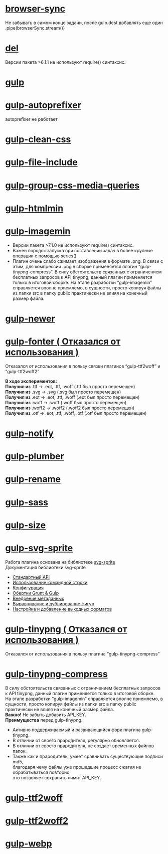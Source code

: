 # [browser-sync][def]
Не забывать в самом конце задачи, после gulp.dest добавлять еще один .pipe(browserSync.stream())
# [del][def2]
Версии пакета >6.1.1 не используют require() синтаксис.
# [gulp][def3]
# [gulp-autoprefixer][def4]
autoprefixer не работает
# [gulp-clean-css][def5]
# [gulp-file-include][def6]
# [gulp-group-css-media-queries][def31]
# [gulp-htmlmin][def22]
# [gulp-imagemin][def15]
- Версии пакета >7.1.0 не используют require() синтаксис.<br>
- Важен порядок запуска при составлении задач в более крупные операции с помощью series()<br>
- Плагин очень слабо сжимает изображения в формате .png. В связи с этим, для компрессии .png в сборке применяется плагин “gulp-tinypng-compress”. В силу обстоятельств связанных с ограничением бесплатных запросов к API tinypng, данный плагин применяется только в итоговой сборке. На этапе разработки “gulp-imagemin” справляется вполне приемлемо, в сущности, просто копируя файлы из папки src в папку public практически не влияя на конечный размер файла.
# [gulp-newer][def16]
# [gulp-fonter ( Отказался от использования )][def7]
Отказался от использования в пользу связки плагинов “gulp-ttf2woff” и “gulp-ttf2woff2”

**В ходе экспериментов:**<br>
**Получил из** .ttf -> .eot, .ttf, .woff (.ttf был просто перемещен)<br>
**Получил из** .svg -> .svg (.svg был просто перемещен)<br>
**Получил из** .eot -> .eot, .ttf, .woff (.eot был просто перемещен)<br>
**Получил из** .woff -> .woff (.woff был просто перемещен)<br>
**Получил из** .woff2 -> .woff2 (.woff2 был просто перемещен)<br>
**Получил из** .otf -> .eot, .ttf, .woff, .otf (.otf был просто перемещен)<br>
# [gulp-notify][def8]
# [gulp-plumber][def20]
# [gulp-rename][def9]
# [gulp-sass][def10]
# [gulp-size][def21]
# [gulp-svg-sprite][def11]
Работа плагина основана на библиотеке [svg-sprite][def23]<br>
Документация библиотеки svg-sprite<br>

- [Стандартный API][def24]<br>
- [Использование командной строки][def25]<br>
- [Конфигурация][def26]<br>
- [Обертки Grunt & Gulp][def27]<br>
- [Внедрение метаданных][def28]<br>
- [Выравнивание и дублирование фигур][def29]<br>
- [Настройка и добавление выходных форматов][def30]<br>

# [gulp-tinypng ( Отказался от использования )][def18]
Отказался от использования в пользу плагина “gulp-tinypng-compress”

# [gulp-tinypng-compress][def17]
В силу обстоятельств связанных с ограничением бесплатных запросов к API tinypng, данный плагин применяется только в итоговой сборке.<br>
На этапе разработки “gulp-imagemin” справляется вполне приемлемо, в сущности, просто копируя файлы из папки src в папку public практически не влияя на конечный размер файла.<br>
**Важно!** Не забыть добавить API_KEY.<br>
**Преимущества** перед gulp-tinypng.<br>
- Активно поддерживаемый и развивающийся форк плагина gulp-tinypng.<br>
- В отличии от своего прародителя, регулярно обновляется.<br>
- В отличии от своего прародителя, не создает временных файлов папок.<br>
- Также как и прародитель, умеет сравнивать существующие подписи md5,<br>
благодаря чему файлы уже прошедшие процесс сжатия не обрабатываться повторно,<br>
это позволяет сохранять лимит API_KEY.

# [gulp-ttf2woff][def13]
# [gulp-ttf2woff2][def14]
# [gulp-webp][def19]

[def]: https://github.com/BrowserSync/browser-sync
[def2]: https://github.com/sindresorhus/del
[def3]: https://github.com/gulpjs/gulp
[def4]: https://github.com/sindresorhus/gulp-autoprefixer
[def5]: https://github.com/scniro/gulp-clean-css
[def6]: https://github.com/haoxins/gulp-file-include
[def7]: https://github.com/Mazgrze/gulp-fonter
[def8]: https://github.com/mikaelbr/gulp-notify
[def9]: https://github.com/hparra/gulp-rename
[def10]: https://github.com/dlmanning/gulp-sass
[def11]: https://github.com/svg-sprite/gulp-svg-sprite
[def12]: https://github.com/svg-sprite/svg-sprite/blob/main/docs/configuration.md
[def13]: https://github.com/nfroidure/gulp-ttf2woff
[def14]: https://github.com/nfroidure/gulp-ttf2woff2
[def15]: https://github.com/sindresorhus/gulp-imagemin
[def16]: https://github.com/tschaub/gulp-newer
[def17]: https://github.com/stnvh/gulp-tinypng-compress
[def18]: https://github.com/creativeaura/gulp-tinypng
[def19]: https://github.com/sindresorhus/gulp-webp
[def20]: https://github.com/floatdrop/gulp-plumber
[def21]: https://github.com/sindresorhus/gulp-size
[def23]: https://github.com/svg-sprite/svg-sprite
[def24]: https://github.com/svg-sprite/svg-sprite/blob/main/docs/api.md#svg-sprite
[def25]: https://github.com/svg-sprite/svg-sprite/blob/main/docs/command-line.md#svg-sprite
[def26]: https://github.com/svg-sprite/svg-sprite/blob/main/docs/configuration.md#svg-sprite
[def27]: https://github.com/svg-sprite/svg-sprite/blob/main/docs/grunt-gulp.md#svg-sprite
[def28]: https://github.com/svg-sprite/svg-sprite/blob/main/docs/meta-data.md#svg-sprite
[def29]: https://github.com/svg-sprite/svg-sprite/blob/main/docs/shape-alignment.md#svg-sprite
[def30]: https://github.com/svg-sprite/svg-sprite/blob/main/docs/templating.md#svg-sprite
[def22]: https://github.com/jonschlinkert/gulp-htmlmin
[def31]: https://github.com/avaly/gulp-group-css-media-queries
